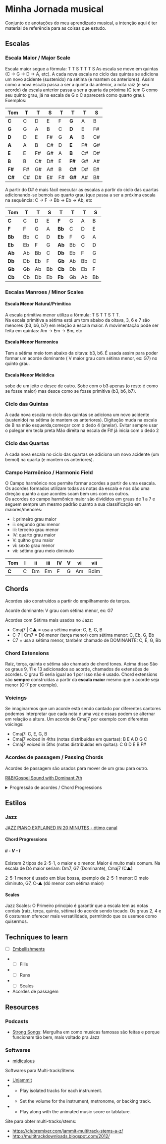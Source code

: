 # Minha Jornada musical

Conjunto de anotações do meu aprendizado musical, a intenção aqui é ter material de referência para as coisas que estudo.

## Escalas

### Escala Maior / Major Scale
  
Escala maior segue a fórmula: T T S T T T S
As escala se move em quintas (C -> G -> D -> A, etc). A cada nova escala no ciclo das quintas se adiciona um novo acidente (sustenido) na sétima (e mantem os anteriores).
Assim como a nova escala passa a ser a quinta da anterior, a nota raiz (e seu acorde) da escala anterior passa a ser a quarta da próxima (C tem G como seu quinto grau, já na escala de G o C aparecerá como quarto grau).
Exemplos:

| Tom | T | T | S | T | T | T | S |
|---|---|---|---|---|---|---|---|
| **C**  | C | D  |  E | F  | **G**  | A  | B  |
| **G**  |  G | A  | B  | C  | **D**  | E  | F#  |
| **D**  | D  | E  | F#  | G  | **A**  | B  | C#  |
| **A**  | A  | B  | C#  | D  | **E**  | F#  | G#  |
| **E**  | E  | F#  | G#  | A  | **B**  | C#  | D#  |
| **B**  | B  | C#  | D#  | E  | **F#**  | G#  | A#  |
| **F#**  | F#  | G#  |  A# | B  | **C#**  | D#  |  E# |
| **C#**  | C#  | D#  | E#  | F#  | **G#**  | A#  | B#  |

A partir do D# é mais fácil executar as escalas a partir do ciclo das quartas adicionando-se bemois ao quarto grau (que passa a ser a próxima escala na sequência: C -> F -> Bb -> Eb -> Ab, etc

| Tom | T | T | S | T | T | T | S |
|---|---|---|---|---|---|---|---|
| **C**  | C | D  |  E | **F**  | G  | A  | B  |  
| **F**  | F |  G |  A | **Bb**  | C  | D  | E  |  
| **Bb**  | Bb | C  | D  | **Eb**  |  F |  G | A  |  
| **Eb**  | Eb | F  |  G | **Ab**  | Bb  | C  | D  |  
| **Ab**  | Ab | Bb  | C  | **Db**  | Eb  | F  | G  |  
| **Db**  | Db | Eb  | F  | **Gb**  | Ab  | Bb  | C  |  
| **Gb**  | Gb | Ab  | Bb  | **Cb**  | Db  | Eb  | F  |  
| **Cb**  | Cb | Db  | Eb  | **Fb**  | Gb  | Ab  | Bb  |  

  
### Escalas Manroes / Minor Scales
  
#### Escala Menor Natural/Primitica

A escala primitiva menor utiliza a fórmula: T S T T S T T.  
Na escala primitiva a sétima está um tom abaixo da oitava, 3, 6 e 7 são menores (b3, b6, b7) em relação a escala maior.
A movimentação pode ser feita em quintas: Am -> Em -> Bm, etc
 
#### Escala Menor Harmonica  

Tem a sétima meio tom abaixo da oitava: b3, b6. É usada assim para poder formar um acorde dominante ( V maior grau com sétima menor, ex: G7) no quinto grau.

#### Escala Menor Melódica  
  
sobe de um jeito e desce de outro. Sobe com o b3 apenas (o resto é como se fosse maior) mas desce como se fosse primitiva (b3, b6, b7).

### Ciclo das Quintas

A cada nova escala no ciclo das quintas se adiciona um novo acidente (sustenido) na sétima (e mantem os anteriores).
Digitação muda na escala de B na mão esquerda,começar com o dedo 4 (anelar). Evitar sempre usar o polegar em tecla preta
Mão direita na escala de F# já inicia com o dedo 2


### Ciclo das Quartas

A cada nova escala no ciclo das quartas se adiciona um novo acidente (um bemol) na quarta (e mantem os anteriores).


### Campo Harmônico / Harmonic Field

O Campo harmônico nos permite formar acordes a partir de uma esacala. Os acordes formados utilizam todas as notas da escala e nos dão uma direção quanto a que acordes soam bem uns com os outros.  
Os acordes do campo harmônico maior são divididos em graus de 1 a 7 e seguem sempre um mesmo padrão quanto a sua classificação em maiores/menores:  
- I: primeiro grau maior
- ii: segundo grau menor
- iii: terceiro grau menor
- IV: quarto grau maior
- V: quitno grau maior
- vi: sexto grau menor
- vii: sétimo grau meio diminuto


| Tom | I | ii | iii | IV | V | vi | vii |
|---|---|---|---|---|---|---|---|
| **C**  | C | Dm  |  Em | F  | G  | Am  | Bdim  |


## Chords

Acordes são construídos a partir do empilhamento de terças.

Acorde dominante: V grau com sétima menor, ex: G7


Acordes com Sétima mais usados no Jazz:
- Cmaj7 | C▲ = usa a sétima maior: C, E, G, B
- C-7 | Cm7 = Dó menor (terça menor) com sétima menor: C, Eb, G, Bb
- C7 = usa a sétima menor, também chamado de DOMINANTE: C, E, G, Bb

### Chord Extensions

Raiz, terça, quinta e sétima são chamado de chord tones.
Acima disso São os graus 9, 11 e 13 adicionados ao acorde, chamados de extensões de acordes. O grau 15 seria igual ao 1 por isso não é usado.
Chord extensions são **sempre** construídas a partir da **escala maior** mesmo que o acorde seja menor (C-7 por exemplo).

### Voicings

Se imaginarmos que um acorde está sendo cantado por diferentes cantores podemos interpretar que cada nota é uma voz e essas podem se alternar em relação a altura.
Um acorde de Cmaj7 por exemplo com diferentes voicings:
- Cmaj7: C, E, G, B
- Cmaj7 voiced in 4ths (notas distribuídas em quartas): B E A D G C
- Cmaj7 voiced in 5ths (notas distribuídas em quitas): C G D E B F#


### Acordes de passagem / Passing Chords

Acordes de passagem são usados para mover de um grau para outro.

[R&B/Gospel Sound with Dominant 7th](https://www.youtube.com/watch?v=6rA7M5hC_K0)


<details>
  <summary>Progressão de acordes / Chord Progressions</summary>
  
  ## Chord Progressions
  
  Cada estilo tem seu próprio padrão de progressões de acordes comuns, a música classica costuma usar I - IV - V - I. Música Pop tende a usar I - IV - V - vi, Jazz usa ii - V - I
  
</details>





## Estilos

### Jazz

[JAZZ PIANO EXPLAINED IN 20 MINUTES - ótimo canal ](https://www.youtube.com/watch?v=RpObAWZ0SKM&t=67s)

#### Chord Progressions

##### ii - V - I

Existem 2 tipos de 2-5-1, o maior e o menor. Maior é muito mais comum.
Na escala de Dó maior seriam: Dm7, G7 (Dominante), Cmaj7 (C▲)

2-5-1 menor é usado em blue bossa, exemplo de 2-5-1 menor:
D meio diminuto, G7, C-▲ (dó menor com sétima maior)

#### Scales

Jazz Scales:
O Primeiro princípio é garantir que a escala tem as notas cordais (raiz, terça, quinta, sétima) do acorde sendo tocado.
Os graus 2, 4 e 6 costumam oferecer mais versatilidade, permitindo que os usemos como quisermos.

## Techniques to learn

- [ ] [Embellishments](https://www.udemy.com/course/piano-embellishments/)
- - [ ] Fills 
- - [ ] Runs
- - [ ] Scales
- Acordes de passagem


## Resources

### Podcasts

- [Strong Songs](https://strongsongspodcast.com/): Mergulha em como musicas famosas são feitas e porque funcionam tão bem, mais voltado pra Jazz

### Softwares


- [midiculous](https://gospelmusicians.com/products/midiculous-4)

Softwares para Multi-track/Stems

- [Unjammit](https://github.com/hyvart/Unjammit)
- - Play isolated tracks for each instrument.
- - Set the volume for the instrument, metronome, or backing track.
- - Play along with the animated music score or tablature.

Site para obter multi-tracks/stems:
- https://clubremixer.com/jammit-multitrack-stems-a-z/
- http://multitrackdownloads.blogspot.com/2012/

